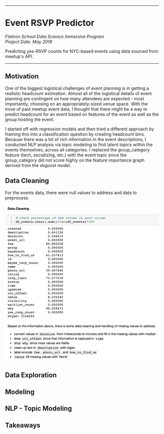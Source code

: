 ***
# Event RSVP Predictor

<i>Flatiron School Data Science Immersive Program</i><br>
<i>Project Date: May 2019 </i>

Predicting yes-RSVP counts for NYC-based events using data sourced from meetup's API.

***

## Motivation
One of the biggest logistical challenges of event planning is in getting a realistic headcount estimation. Almost all of the logistical details of event planning are contingent on how many attendees are expected - most importantly, choosing on an appropriately-sized venue space.  With the trove of past meetup event data, I thought that there might be a way to predict headcount for an event based on features of the event as well as the group hosting the event.

I started off with regression models and then tried a different approach by framing this into a classification question by creating headcount bins. Because there was a lot of rich information in the event descriptions, I conducted NLP analysis via topic modeling to find latent topics within the events themselves, across all categories. I replaced the group_category feature (tech, socializing, etc.) with the event topic since the group_category did not score highly on the feature importance graph derived from the xbgoost model.

## Data Cleaning
For the events data, there were null values to address and data to preprocess.

![Image](data_cleaning.png)

## Data Exploration

## Modeling

## NLP - Topic Modeling

## Takeaways
